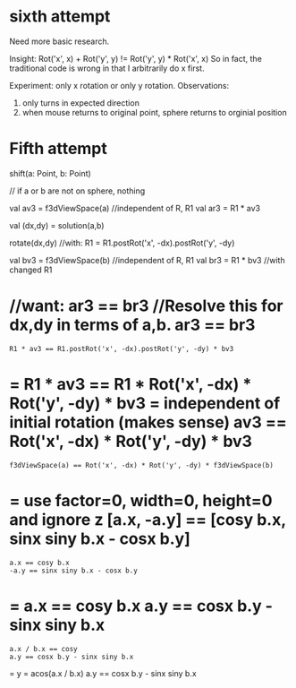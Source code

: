 # sixth attempt

Need more basic research.

Insight: Rot('x', x) + Rot('y', y) != Rot('y', y) * Rot('x', x)
So in fact, the traditional code is wrong in that I arbitrarily do x first.

Experiment: only x rotation or only y rotation.
Observations:
1. only turns in expected direction
2. when mouse returns to original point, sphere returns to orginial position



# Fifth attempt

shift(a: Point, b: Point)

// if a or b are not on sphere, nothing

val av3 = f3dViewSpace(a)	//independent of R, R1
val ar3 = R1 * av3

val (dx,dy) = solution(a,b)

rotate(dx,dy)	//with: R1 = R1.postRot('x', -dx).postRot('y', -dy)
	
val bv3 = f3dViewSpace(b)	//independent of R, R1
val br3 = R1 * bv3		//with changed R1

//want:	ar3 == br3
//Resolve this for dx,dy in terms of a,b.
	ar3 == br3
=
	R1 * av3 == R1.postRot('x', -dx).postRot('y', -dy) * bv3
=
	R1 * av3 == R1 * Rot('x', -dx) * Rot('y', -dy) * bv3
= 		independent of initial rotation (makes sense)
	av3 == Rot('x', -dx) * Rot('y', -dy) * bv3
=
	f3dViewSpace(a) == Rot('x', -dx) * Rot('y', -dy) * f3dViewSpace(b)
=		use factor=0, width=0, height=0 and ignore z
	[a.x, -a.y] == [cosy b.x, sinx siny b.x - cosx b.y]
=
	a.x == cosy b.x
	-a.y == sinx siny b.x - cosx b.y
=
	a.x == cosy b.x
	a.y == cosx b.y - sinx siny b.x
=
	a.x / b.x == cosy
	a.y == cosx b.y - sinx siny b.x
=
	y = acos(a.x / b.x)
	a.y == cosx b.y - sinx siny b.x

